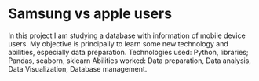 # Samsung vs apple users 
In this project I am studying  a database with information of mobile device users. My objective is principally to learn some new technology and abilities, especially data preparation.
Technologies used: Python, libraries; Pandas, seaborn, sklearn
Abilities worked: Data preparation, Data analysis, Data Visualization, Database management.
